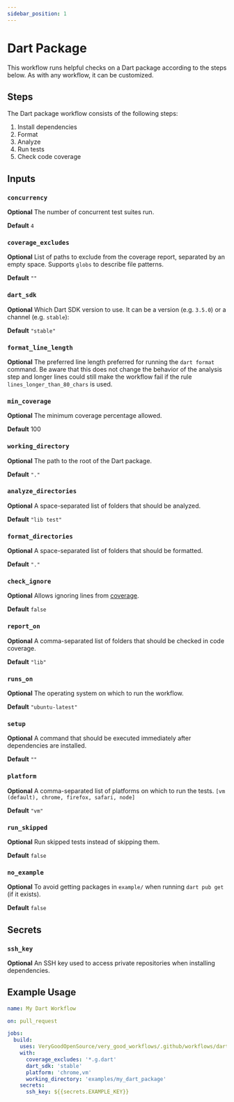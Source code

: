 ```yaml
---
sidebar_position: 1
---
```


# Dart Package

This workflow runs helpful checks on a Dart package according to the steps below. As with any workflow, it can be customized.

## Steps

The Dart package workflow consists of the following steps:

1. Install dependencies
2. Format
3. Analyze
4. Run tests
5. Check code coverage

## Inputs

### `concurrency`

**Optional** The number of concurrent test suites run.

**Default** `4`

### `coverage_excludes`

**Optional** List of paths to exclude from the coverage report, separated by an empty space. Supports `globs` to describe file patterns.

**Default** `""`

### `dart_sdk`

**Optional** Which Dart SDK version to use. It can be a version (e.g. `3.5.0`) or a channel (e.g. `stable`):

**Default** `"stable"`

### `format_line_length`

**Optional** The preferred line length preferred for running the `dart format` command. Be aware that this does not change the behavior of the analysis step and longer lines could still make the workflow fail if the rule `lines_longer_than_80_chars` is used.

### `min_coverage`

**Optional** The minimum coverage percentage allowed.

**Default** 100

### `working_directory`

**Optional** The path to the root of the Dart package.

**Default** `"."`

### `analyze_directories`

**Optional** A space-separated list of folders that should be analyzed.

**Default** `"lib test"`

### `format_directories`

**Optional** A space-separated list of folders that should be formatted.

**Default** `"."`

### `check_ignore`

**Optional** Allows ignoring lines from [coverage](https://pub.dev/packages/coverage).

**Default** `false`

### `report_on`

**Optional** A comma-separated list of folders that should be checked in code coverage.

**Default** `"lib"`

### `runs_on`

**Optional** The operating system on which to run the workflow.

**Default** `"ubuntu-latest"`

### `setup`

**Optional** A command that should be executed immediately after dependencies are installed.

**Default** `""`

### `platform`

**Optional** A comma-separated list of platforms on which to run the tests.
`[vm (default), chrome, firefox, safari, node]`

**Default** `"vm"`

### `run_skipped`

**Optional** Run skipped tests instead of skipping them.

**Default** `false`

### `no_example`

**Optional** To avoid getting packages in `example/` when running `dart pub get` (if it exists).

**Default** `false`

## Secrets

### `ssh_key`

**Optional** An SSH key used to access private repositories when installing dependencies.

## Example Usage

```yaml
name: My Dart Workflow

on: pull_request

jobs:
  build:
    uses: VeryGoodOpenSource/very_good_workflows/.github/workflows/dart_package.yml@v1
    with:
      coverage_excludes: '*.g.dart'
      dart_sdk: 'stable'
      platform: 'chrome,vm'
      working_directory: 'examples/my_dart_package'
    secrets:
      ssh_key: ${{secrets.EXAMPLE_KEY}}
```
